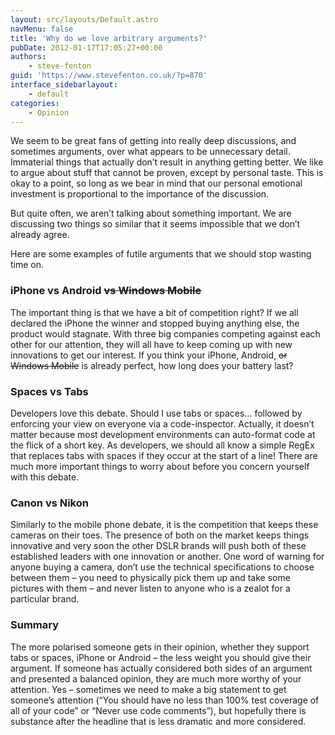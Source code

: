 ```yaml
---
layout: src/layouts/Default.astro
navMenu: false
title: 'Why do we love arbitrary arguments?'
pubDate: 2012-01-17T17:05:27+00:00
authors:
    - steve-fenton
guid: 'https://www.stevefenton.co.uk/?p=870'
interface_sidebarlayout:
    - default
categories:
    - Opinion
---
```


We seem to be great fans of getting into really deep discussions, and sometimes arguments, over what appears to be unnecessary detail. Immaterial things that actually don’t result in anything getting better. We like to argue about stuff that cannot be proven, except by personal taste. This is okay to a point, so long as we bear in mind that our personal emotional investment is proportional to the importance of the discussion.

But quite often, we aren’t talking about something important. We are discussing two things so similar that it seems impossible that we don’t already agree.

Here are some examples of futile arguments that we should stop wasting time on.

### iPhone vs Android <del>vs Windows Mobile</del>

The important thing is that we have a bit of competition right? If we all declared the iPhone the winner and stopped buying anything else, the product would stagnate. With three big companies competing against each other for our attention, they will all have to keep coming up with new innovations to get our interest. If you think your iPhone, Android, <del>or Windows Mobile</del> is already perfect, how long does your battery last?

### Spaces vs Tabs

Developers love this debate. Should I use tabs or spaces… followed by enforcing your view on everyone via a code-inspector. Actually, it doesn’t matter because most development environments can auto-format code at the flick of a short key. As developers, we should all know a simple RegEx that replaces tabs with spaces if they occur at the start of a line! There are much more important things to worry about before you concern yourself with this debate.

### Canon vs Nikon

Similarly to the mobile phone debate, it is the competition that keeps these cameras on their toes. The presence of both on the market keeps things innovative and very soon the other DSLR brands will push both of these established leaders with one innovation or another. One word of warning for anyone buying a camera, don’t use the technical specifications to choose between them – you need to physically pick them up and take some pictures with them – and never listen to anyone who is a zealot for a particular brand.

### Summary

The more polarised someone gets in their opinion, whether they support tabs or spaces, iPhone or Android – the less weight you should give their argument. If someone has actually considered both sides of an argument and presented a balanced opinion, they are much more worthy of your attention. Yes – sometimes we need to make a big statement to get someone’s attention (“You should have no less than 100% test coverage of all of your code” or “Never use code comments”), but hopefully there is substance after the headline that is less dramatic and more considered.